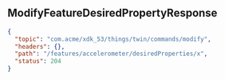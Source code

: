 ## ModifyFeatureDesiredPropertyResponse

```json
{
  "topic": "com.acme/xdk_53/things/twin/commands/modify",
  "headers": {},
  "path": "/features/accelerometer/desiredProperties/x",
  "status": 204
}
```
